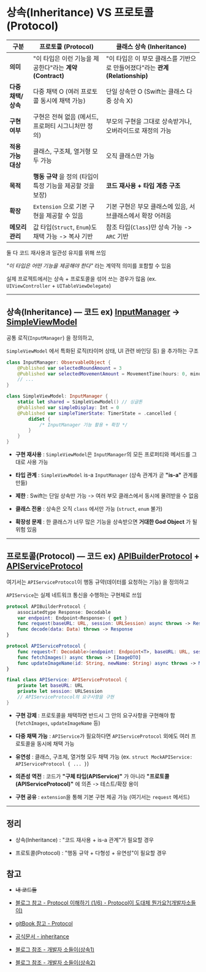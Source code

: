 # 상속(Inheritance) VS 프로토콜(Protocol)

| 구분           | **프로토콜 (Protocol)**                    | **클래스 상속 (Inheritance)**                            |
| ------------ | -------------------------------------- | --------------------------------------------------- |
| **의미**       | "이 타입은 이런 기능을 제공한다"라는 **계약(Contract)** | "이 타입은 이 부모 클래스를 기반으로 만들어졌다"라는 **관계(Relationship)** |
| **다중 채택/상속** | 다중 채택 O (여러 프로토콜 동시에 채택 가능)            | 단일 상속만 O (Swift는 클래스 다중 상속 X)                       |
| **구현 여부**    | 구현은 전혀 없음 (메서드, 프로퍼티 시그니처만 정의)         | 부모의 구현을 그대로 상속받거나, 오버라이드로 재정의 가능                    |
| **적용 가능 대상** | 클래스, 구조체, 열거형 모두 가능                    | 오직 클래스만 가능                                          |
| **목적**       | **행동 규약** 을 정의 (타입이 특정 기능을 제공할 것을 보장)   | **코드 재사용 + 타입 계층 구조**                               |
| **확장**       | `Extension` 으로 기본 구현을 제공할 수 있음            | 기본 구현은 부모 클래스에 있음, 서브클래스에서 확장 어려움                   |
| **메모리 관리**   | 값 타입(`Struct`, `Enum`)도 채택 가능 -> 복사 기반      | 참조 타입(`Class`)만 상속 가능 -> `ARC` 기반                        |


둘 다 코드 재사용과 일관성 유지를 위해 쓰임

*"이 타입은 어떤 기능을 제공해야 한다"* 라는 계약적 의미를 포함할 수 있음

실제 프로젝트에서는 상속 + 프로토콜을 섞어 쓰는 경우가 많음 (ex. `UIViewController` + `UITableViewDelegate`)

---

## 상속(Inheritance) — 코드 ex) [InputManager](https://github.com/BOLTB0X/WOD-Timer-app/blob/main/WOD/Timer/Common/Controller/InputManager.swift) -> [SimpleViewModel](https://github.com/BOLTB0X/WOD-Timer-app/blob/main/WOD/Timer/Simple/SimpleRoot/ViewModel/SimpleViewModel.swift)

공통 로직(`InputManager`) 을 정의하고,

`SimpleViewModel` 에서 특화된 로직(타이머 상태, UI 관련 바인딩 등) 을 추가하는 구조

```swift
class InputManager: ObservableObject {
    @Published var selectedRoundAmount = 3
    @Published var selectedMovementAmount = MovementTime(hours: 0, minutes: 0, seconds: 30)
    // ...  
}

class SimpleViewModel: InputManager {
    static let shared = SimpleViewModel() // 싱글톤
    @Published var simpleDisplay: Int = 0
    @Published var simpleTimerState: TimerState = .cancelled {
        didSet { 
            /* InputManager 기능 활용 + 확장 */ 
        }
    }
}

```

- **구현 재사용** : `SimpleViewModel`은 `InputManager`의 모든 프로퍼티와 메서드를 그대로 사용 가능

- **타입 관계** : `SimpleViewModel` is-a `InputManager` (상속 관계가 곧 **"is-a"** 관계를 만듦)

- **제한** : Swift는 단일 상속만 가능 -> 여러 부모 클래스에서 동시에 물려받을 수 없음

- **클래스 전용** : 상속은 오직 `class` 에서만 가능 (`struct`, `enum` 불가)

- **확장성 문제** : 한 클래스가 너무 많은 기능을 상속받으면 **거대한 God Object** 가 될 위험 있음

---

## 프로토콜(Protocol) — 코드 ex) [APIBuilderProtocol](https://github.com/BOLTB0X/iOS-Dev_Study/blob/main/iOS-API/iOS-API/Data/API/APIBuilder.swift) + [APIServiceProtocol](https://github.com/BOLTB0X/iOS-Dev_Study/blob/main/iOS-API/iOS-API/Data/API/APIService.swift)

여기서는 `APIServiceProtocol`이 행동 규약(데이터를 요청하는 기능) 을 정의하고

`APIService`는 실제 네트워크 통신을 수행하는 구현체로 쓰임

```swift
protocol APIBuilderProtocol {
    associatedtype Response: Decodable
    var endpoint: Endpoint<Response> { get }
    func request(baseURL: URL, session: URLSession) async throws -> Response
    func decode(data: Data) throws -> Response
}

protocol APIServiceProtocol {
    func request<T: Decodable>(endpoint: Endpoint<T>, baseURL: URL, session: URLSession) async throws -> T
    func fetchImages() async throws -> [ImageDTO]
    func updateImageName(id: String, newName: String) async throws -> MessageDTO
}

final class APIService: APIServiceProtocol {
    private let baseURL: URL
    private let session: URLSession
    // APIServiceProtocol의 요구사항을 구현
}

```

- **구현 강제** : 프로토콜을 채택하면 반드시 그 안의 요구사항을 구현해야 함 (`fetchImages`, `updateImageName` 등)

- **다중 채택 가능** : `APIService`가 필요하다면 `APIServiceProtocol` 외에도 여러 프로토콜을 동시에 채택 가능

- **유연성** : 클래스, 구조체, 열거형 모두 채택 가능 (ex. `struct MockAPIService: APIServiceProtocol { ... }`)

- **의존성 역전** : 코드가 **"구체 타입(APIService)"** 가 아니라 **"프로토콜(APIServiceProtocol)"** 에 의존 -> 테스트/확장 용이

- **구현 공유** : `extension`을 통해 기본 구현 제공 가능 (여기서는 `request` 메서드)

---

## 정리

- 상속(Inheritance) : "코드 재사용 + is-a 관계"가 필요할 경우 

- 프로토콜(Protocol) : "행동 규약 + 다형성 + 유연성"이 필요할 경우

## 참고

- ~~내 코드들~~

- [블로그 참고 - Protocol 이해하기 (1/6) - Protocol이 도대체 뭔가요?(개발자소들이)](https://babbab2.tistory.com/174)

- [gitBook 참고 - Protocol](https://bbiguduk.gitbook.io/swift/language-guide-1/protocols)

- [공식문서 - inheritance](https://docs.swift.org/swift-book/documentation/the-swift-programming-language/inheritance/)

- [블로그 참조 - 개발자 소들이(상속1)](https://babbab2.tistory.com/125)

- [블로그 참조 - 개발자 소들이(상속2)](https://babbab2.tistory.com/126)